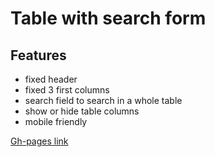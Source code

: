 # Table with search form

## Features

- fixed header
- fixed 3 first columns
- search field to search in a whole table
- show or hide table columns
- mobile friendly

[Gh-pages link](https://factorng.github.io/table-with-search-and-pagination/)
